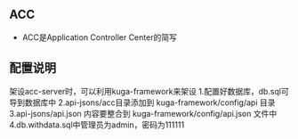 ## ACC
- ACC是Application Controller Center的简写

## 配置说明
架设acc-server时，可以利用kuga-framework来架设
1.配置好数据库，db.sql可导到数据库中
2.api-jsons/acc目录添加到 kuga-framework/config/api 目录
3.api-jsons/api.json 内容要整合到 kuga-framework/config/api.json 文件中
4.db.withdata.sql中管理员为admin，密码为111111